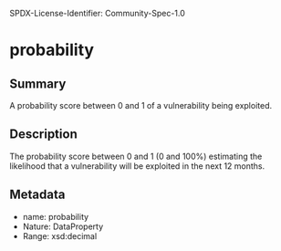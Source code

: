 SPDX-License-Identifier: Community-Spec-1.0

# probability

## Summary

A probability score between 0 and 1 of a vulnerability being exploited.

## Description

The probability score between 0 and 1 (0 and 100%) estimating the likelihood
that a vulnerability will be exploited in the next 12 months.

## Metadata

- name: probability
- Nature: DataProperty
- Range: xsd:decimal

